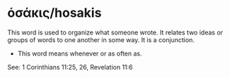 # ὁσάκις/hosakis
This word is used to organize what someone wrote. It relates two ideas or groups of words to one another in some way. It is a conjunction.

* This word means whenever or as often as. 

See: 1 Corinthians 11:25, 26, Revelation 11:6
